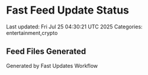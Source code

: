 # Fast Feed Update Status
Last updated: Fri Jul 25 04:30:21 UTC 2025
Categories: entertainment,crypto

## Feed Files Generated

Generated by Fast Updates Workflow
